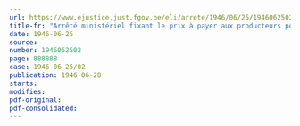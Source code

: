 ```yaml
---
url: https://www.ejustice.just.fgov.be/eli/arrete/1946/06/25/1946062502/justel
title-fr: "Arrêté ministériel fixant le prix à payer aux producteurs pour les pommes de terre tardives de la récolte de 1946 (abrogé par AM 01-06-1947, art. 1)"
date: 1946-06-25
source:
number: 1946062502
page: 888888
case: 1946-06-25/02
publication: 1946-06-28
starts:
modifies:
pdf-original:
pdf-consolidated:
---
```


